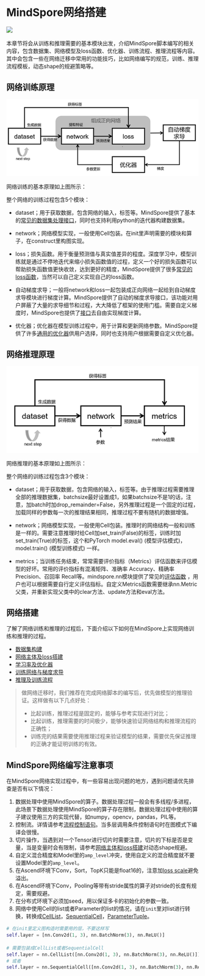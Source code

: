 # MindSpore网络搭建

<a href="https://gitee.com/mindspore/docs/blob/r1.9/docs/mindspore/source_zh_cn/migration_guide/model_development/model_development.md" target="_blank"><img src="https://mindspore-website.obs.cn-north-4.myhuaweicloud.com/website-images/r1.9/resource/_static/logo_source.png"></a>

本章节将会从训练和推理需要的基本模块出发，介绍MindSpore脚本编写的相关内容，包含数据集、网络模型及loss函数、优化器、训练流程、推理流程等内容。其中会包含一些在网络迁移中常用的功能技巧，比如网络编写的规范，训练、推理流程模板，动态shape的规避策略等。

## 网络训练原理

![train_procession.png](images/train_procession.png)

网络训练的基本原理如上图所示：

整个网络的训练过程包含5个模块：

- dataset；用于获取数据，包含网络的输入，标签等。MindSpore提供了基本的[常见的数据集处理接口](https://www.mindspore.cn/docs/zh-CN/r1.9/api_python/mindspore.dataset.html)，同时也支持利用python的迭代器构建数据集。

- network；网络模型实现，一般使用Cell包装。在init里声明需要的模块和算子，在construct里构图实现。

- loss；损失函数。用于衡量预测值与真实值差异的程度。深度学习中，模型训练就是通过不停地迭代来缩小损失函数值的过程，定义一个好的损失函数可以帮助损失函数值更快收敛，达到更好的精度，MindSpore提供了很多[常见的loss函数](https://www.mindspore.cn/docs/zh-CN/r1.9/api_python/mindspore.nn.html#%E6%8D%9F%E5%A4%B1%E5%87%BD%E6%95%B0)，当然可以自己定义实现自己的loss函数。

- 自动梯度求导；一般将network和loss一起包装成正向网络一起给到自动梯度求导模块进行梯度计算。MindSpore提供了自动的梯度求导接口，该功能对用户屏蔽了大量的求导细节和过程，大大降低了框架的使用门槛。需要自定义梯度时，MindSpore也提供了[接口](https://www.mindspore.cn/tutorials/experts/zh-CN/r1.9/network/custom_cell_reverse.html)去自由实现梯度计算。

- 优化器；优化器在模型训练过程中，用于计算和更新网络参数。MindSpore提供了许多[通用的优化器](https://www.mindspore.cn/docs/zh-CN/r1.9/api_python/mindspore.nn.html#%E4%BC%98%E5%8C%96%E5%99%A8)供用户选择，同时也支持用户根据需要自定义优化器。

## 网络推理原理

![evaluation_procession.png](images/evaluation_procession.png)

网络推理的基本原理如上图所示：

整个网络的训练过程包含3个模块：

- dataset；用于获取数据，包含网络的输入，标签等。由于推理过程需要推理全部的推理数据集，batchsize最好设置成1，如果batchsize不是1的话，注意，加batch时加drop_remainder=False，另外推理过程是一个固定的过程，加载同样的参数每一次的推理结果相同，推理过程不要有随机的数据增强。

- network；网络模型实现，一般使用Cell包装。推理时的网络结构一般和训练是一样的。需要注意推理时给Cell加set_train(False)的标签，训练时加set_train(True)的标签，这个和PyTorch model.eval() (模型评估模式)，model.train() (模型训练模式) 一样。

- metrics；当训练任务结束，常常需要评价指标（Metrics）评估函数来评估模型的好坏。常用的评价指标有混淆矩阵、准确率 Accuracy、精确率 Precision、召回率 Recall等。mindspore.nn模块提供了常见的[评估函数](https://www.mindspore.cn/docs/zh-CN/r1.9/api_python/mindspore.train.html#评价指标) ，用户也可以根据需要自行定义评估指标。自定义Metrics函数需要继承nn.Metric父类，并重新实现父类中的clear方法、update方法和eval方法。

## 网络搭建

了解了网络训练和推理的过程后，下面介绍以下如何在MindSpore上实现网络训练和推理的过程。

- [数据集构建](https://www.mindspore.cn/docs/zh-CN/r1.9/migration_guide/model_development/dataset.html)
- [网络主体及loss搭建](https://www.mindspore.cn/docs/zh-CN/r1.9/migration_guide/model_development/model_and_loss.html)
- [学习率及优化器](https://www.mindspore.cn/docs/zh-CN/r1.9/migration_guide/model_development/learning_rate_and_optimizer.html)
- [训练网络与梯度求导](https://www.mindspore.cn/docs/zh-CN/r1.9/migration_guide/model_development/training_and_gradient.html)
- [推理及训练流程](https://www.mindspore.cn/docs/zh-CN/r1.9/migration_guide/model_development/training_and_evaluation_procession.html)

> 做网络迁移时，我们推荐在完成网络脚本的编写后，优先做模型的推理验证。这样做有以下几点好处：
>
> - 比起训练，推理过程是固定的，能够与参考实现进行对比；
> - 比起训练，推理需要的时间极少，能够快速验证网络结构和推理流程的正确性；
> - 训练完的结果需要使用推理过程来验证模型的结果，需要优先保证推理的正确才能证明训练的有效。

## MindSpore网络编写注意事项

在MindSpore网络实现过程中，有一些容易出现问题的地方，遇到问题请优先排查是否有以下情况：

1. 数据处理中使用MindSpore的算子。数据处理过程一般会有多线程/多进程，此场景下数据处理使用MindSpore的算子存在限制，数据处理过程中使用的算子建议使用三方的实现代替，如numpy，opencv，pandas，PIL等。
2. 控制流。详情请参考[流程控制语句](https://www.mindspore.cn/tutorials/experts/zh-CN/r1.9/network/control_flow.html)。当多层调用条件控制语句时在图模式下编译会很慢。
3. 切片操作，当遇到对一个Tensor进行切片时需要注意，切片的下标是否是变量，当是变量时会有限制，请参考[网络主体和loss搭建](https://www.mindspore.cn/docs/zh-CN/r1.9/migration_guide/model_development/model_and_loss.html)对动态shape规避。
4. 自定义混合精度和Model里的`amp_level`冲突，使用自定义的混合精度就不要设置Model里的`amp_level`。
5. 在Ascend环境下Conv，Sort，TopK只能是float16的，注意加[loss scale](https://mindspore.cn/tutorials/experts/zh-CN/r1.9/others/mixed_precision.html)避免溢出。
6. 在Ascend环境下Conv，Pooling等带有stride属性的算子对stride的长度有规定，需要规避。
7. 在分布式环境下必须加seed，用以保证多卡的初始化的参数一致。
8. 网络中使用Cell的list或者Parameter的list的情况，请在`init`里对list进行转换，转换成[CellList](https://www.mindspore.cn/docs/zh-CN/r1.9/api_python/nn/mindspore.nn.CellList.html)，[SequentialCell](https://www.mindspore.cn/docs/zh-CN/r1.9/api_python/nn/mindspore.nn.SequentialCell.html)，[ParameterTuple](https://www.mindspore.cn/docs/zh-CN/r1.9/api_python/mindspore/mindspore.ParameterTuple.html)。

```python
# 在init里定义图构造时需要用的层，不要这样写
self.layer = [nn.Conv2d(1, 3), nn.BatchNorm(3), nn.ReLU()]

# 需要包装成CellList或者SequentialCell
self.layer = nn.CellList([nn.Conv2d(1, 3), nn.BatchNorm(3), nn.ReLU()])
# 或者
self.layer = nn.SequentialCell([nn.Conv2d(1, 3), nn.BatchNorm(3), nn.ReLU()])
```


